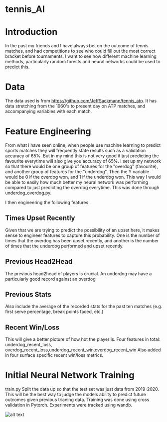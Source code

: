 # tennis_AI

# Introduction
In the past my friends and I have always bet on the outcome of tennis matches, and had competitions to see who could fill out the most correct bracket before tournaments. I want to see how different machine learning methods, particularly random forests and neural networks could be used to predict this.

# Data
The data used is from https://github.com/JeffSackmann/tennis_atp.
It has data stretching from the 1960's to present day on ATP matches, and accompanying variables with each match.

# Feature Engineering

From what I have seen online, when people use machine learning to predict sports matches they will frequently state results such as a validation accuracy of 65%. But in my mind this is not very good if just predicting the favourite everytime will also give you accuracy of 65%.
I set up my network so that there would be one group of features for the "overdog" (favourite), and another group of features for the "underdog". Then the Y variable would be 0 if the overdog won, and 1 if the underdog won. This way I would be able to easily how much better my neural network was performing compared to just predicting the overdog everytime. This was done through underdog_overdog.py.

I then engineering the following features

## Times Upset Recently

Given that we are trying to predict the possibility of an upset here, it makes sense to engineer features to capture this probability. One is the number of times that the overdog has been upset recently, and another is the number of times that the underdog performed and upset recently.

## Previous Head2Head

The previous head2head of players is crucial. An underdog may have a particularly good record against an overdog

## Previous Stats

Also include the average of the recorded stats for the past ten matches (e.g. first serve percentage, break points faced, etc.)

## Recent Win/Loss
This will give a better picture of how hot the player is. Four features in total: underdog_recent_loss, overdog_recent_loss,underdog_recent_win,overdog_recent_win
Also added in four surface specific recent win/loss metrics. 

# Initial Neural Network Training
train.py
Split the data up so that the test set was just data from 2019-2020. This will be the best way to judge the models ability to predict future outcomes given previous trianing data.
Training was done using cross validation in Pytorch. Experiments were tracked using wandb.

![alt text](https://github.com/PeterBHull/tennis_AI/blob/master/initial_training.jpg?raw=true)


